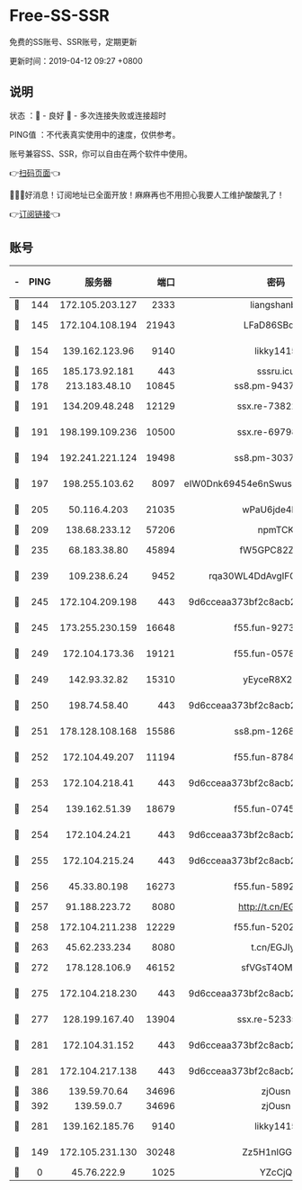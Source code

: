 # Free-SS-SSR

免费的SS账号、SSR账号，定期更新

更新时间：2019-04-12 09:27 +0800

## 说明

状态     ：🙂 - 良好 🙁 - 多次连接失败或连接超时

PING值   ：不代表真实使用中的速度，仅供参考。

账号兼容SS、SSR，你可以自由在两个软件中使用。

👉[扫码页面](https://liesauer.github.io/Free-SS-SSR/)👈

🎉🎉🎉好消息！订阅地址已全面开放！麻麻再也不用担心我要人工维护酸酸乳了！

👉[订阅链接](https://www.liesauer.net/yogurt/subscribe?ACCESS_TOKEN=DAYxR3mMaZAsaqUb)👈

## 账号

|-|PING|服务器|端口|密码|加密方式|区域|
|:----:|:----:|:-----:|-----:|:----:|:----:|:----:|
|🙂|144|172.105.203.127|2333|liangshanbo|chacha20|JP|
|🙂|145|172.104.108.194|21943|LFaD86SBq2lY|aes-256-cfb|JP|
|🙂|154|139.162.123.96|9140|likky1415|aes-256-cfb|JP|
|🙂|165|185.173.92.181|443|sssru.icu|rc4-md5|RU|
|🙂|178|213.183.48.10|10845|ss8.pm-94375071|rc4-md5|RU|
|🙂|191|134.209.48.248|12129|ssx.re-73822117|aes-256-cfb|US|
|🙂|191|198.199.109.236|10500|ssx.re-69798607|aes-256-cfb|US|
|🙂|194|192.241.221.124|19498|ss8.pm-30379392|aes-256-cfb|US|
|🙂|197|198.255.103.62|8097|eIW0Dnk69454e6nSwuspv9DmS201tQ0D|aes-256-cfb|US|
|🙂|205|50.116.4.203|21035|wPaU6jde4NZT|aes-256-cfb|US|
|🙂|209|138.68.233.12|57206|npmTCK|rc4-md5|US|
|🙂|235|68.183.38.80|45894|fW5GPC82Z97G|aes-256-cfb|GB|
|🙂|239|109.238.6.24|9452|rqa30WL4DdAvgIFG6Fs3znzTa|aes-256-cfb|FR|
|🙂|245|172.104.209.198|443|9d6cceaa373bf2c8acb22e60b6a58be6|aes-256-cfb|US|
|🙂|245|173.255.230.159|16648|f55.fun-92736246|aes-256-cfb|US|
|🙂|249|172.104.173.36|19121|f55.fun-05780553|aes-256-cfb|SG|
|🙂|249|142.93.32.82|15310|yEyceR8X2EVd|aes-256-cfb|GB|
|🙂|250|198.74.58.40|443|9d6cceaa373bf2c8acb22e60b6a58be6|aes-256-cfb|US|
|🙂|251|178.128.108.168|15586|ss8.pm-12681004|aes-256-cfb|SG|
|🙂|252|172.104.49.207|11194|f55.fun-87849957|aes-256-cfb|SG|
|🙂|253|172.104.218.41|443|9d6cceaa373bf2c8acb22e60b6a58be6|aes-256-cfb|US|
|🙂|254|139.162.51.39|18679|f55.fun-07457025|aes-256-cfb|SG|
|🙂|254|172.104.24.21|443|9d6cceaa373bf2c8acb22e60b6a58be6|aes-256-cfb|US|
|🙂|255|172.104.215.24|443|9d6cceaa373bf2c8acb22e60b6a58be6|aes-256-cfb|US|
|🙂|256|45.33.80.198|16273|f55.fun-58920091|aes-256-cfb|US|
|🙂|257|91.188.223.72|8080|http://t.cn/EGJIyrl|rc4-md5|RU|
|🙂|258|172.104.211.238|12229|f55.fun-52020362|aes-256-cfb|US|
|🙂|263|45.62.233.234|8080|t.cn/EGJIyrl|rc4-md5|CA|
|🙂|272|178.128.106.9|46152|sfVGsT4OMxHC|aes-256-cfb|SG|
|🙂|275|172.104.218.230|443|9d6cceaa373bf2c8acb22e60b6a58be6|aes-256-cfb|US|
|🙂|277|128.199.167.40|13904|ssx.re-52335495|aes-256-cfb|SG|
|🙂|281|172.104.31.152|443|9d6cceaa373bf2c8acb22e60b6a58be6|aes-256-cfb|US|
|🙂|281|172.104.217.138|443|9d6cceaa373bf2c8acb22e60b6a58be6|aes-256-cfb|US|
|🙂|386|139.59.70.64|34696|zjOusn|chacha20|IN|
|🙂|392|139.59.0.7|34696|zjOusn|chacha20|IN|
|🙂|281|139.162.185.76|9140|likky1415|aes-256-cfb|DE|
|🙁|149|172.105.231.130|30248|Zz5H1nlGGKHx|aes-256-cfb|JP|
|🙁|0|45.76.222.9|1025|YZcCjQ|rc4-md5|JP|
